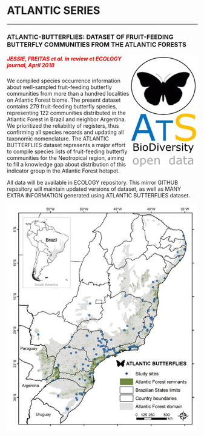 # ATLANTIC SERIES
--------------------------------------------------------
### **ATLANTIC-BUTTERFLIES: DATASET OF FRUIT-FEEDING BUTTERFLY COMMUNITIES FROM THE ATLANTIC FORESTS**

##### <font color="red"><img align="right" width="180" src="ats_v02_butterfly1.jpg">JESSIE, FREITAS et al. in review et ECOLOGY journal, April 2018</font>

We compiled species occurrence information about well-sampled fruit-feeding butterfly communities from more than a hundred localities on Atlantic Forest biome. The present dataset contains 279 fruit-feeding butterfly species, representing 122 communities distributed in the Atlantic Forest in Brazil and neighbor Argentina. We prioritized the reliability of registers, thus confirming all species records and updating all taxonomic nomenclature. The ATLANTIC BUTTERFLIES dataset represents a major effort to compile species lists of fruit-feeding butterfly communities for the Neotropical region, aiming to fill a knowledge gap about distribution of this indicator group in the Atlantic Forest hotspot.

All data will be available in ECOLOGY repository. This mirror GITHUB repository will maintain updated versions of dataset, as well as MANY EXTRA INFORMATION generated using ATLANTIC BUTTERFLIES dataset.  

<p align="center"> 
<img src="butter_v01.jpg">
</p>


